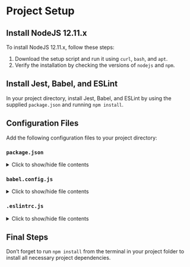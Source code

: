 # Project Setup

## Install NodeJS 12.11.x

To install NodeJS 12.11.x, follow these steps:

1. Download the setup script and run it using `curl`, `bash`, and `apt`.
2. Verify the installation by checking the versions of `nodejs` and `npm`.

## Install Jest, Babel, and ESLint

In your project directory, install Jest, Babel, and ESLint by using the supplied `package.json` and running `npm install`.

## Configuration Files

Add the following configuration files to your project directory:

### `package.json`

<details>
<summary>Click to show/hide file contents</summary>

This file includes scripts for linting, development, testing, and full testing, as well as the necessary development dependencies.

</details>

### `babel.config.js`

<details>
<summary>Click to show/hide file contents</summary>

This file configures Babel to use the preset for the current Node.js version.

</details>

### `.eslintrc.js`

<details>
<summary>Click to show/hide file contents</summary>

This file configures ESLint with settings for browser, ES6, and Jest environments, extends Airbnb and Jest configurations, and includes custom rules.

</details>

## Final Steps

Don’t forget to run `npm install` from the terminal in your project folder to install all necessary project dependencies.